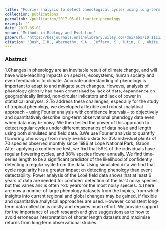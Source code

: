 ```yaml
---
title: "Fourier analysis to detect phenological cycles using long‐term tropical field data and simulations"
collection: publications
permalink: /publication/2017-05-01-fourier-phenology
excerpt: ''
date: 2017-05-01
venue: 'Methods in Ecology and Evolution'
paperurl: 'https://besjournals.onlinelibrary.wiley.com/doi/abs/10.1111/2041-210X.12704'
citation: 'Bush, E.R., Abernethy, K.A., Jeffery, K., Tutin, C., White, L., Dimoto, E., Dikangadissi, J.T., Jump, A.S. and Bunnefeld, N., 2017. Fourier analysis to detect phenological cycles using long‐term tropical field data and simulations. Methods in Ecology and Evolution, 8(5), pp.530-540.'
---
```

  
### Abstract
1.Changes in phenology are an inevitable result of climate change, and will have wide‐reaching impacts on species, ecosystems, human society and even feedback onto climate. Accurate understanding of phenology is important to adapt to and mitigate such changes. However, analysis of phenology globally has been constrained by lack of data, dependence on geographically limited, non‐circular indicators and lack of power in statistical analyses.
2.To address these challenges, especially for the study of tropical phenology, we developed a flexible and robust analytical approach – using Fourier analysis with confidence intervals – to objectively and quantitatively describe long‐term observational phenology data even when data may be noisy. We then tested the power of this approach to detect regular cycles under different scenarios of data noise and length using both simulated and field data.
3.We use Fourier analysis to quantify flowering phenology from newly available data for 856 individual plants of 70 species observed monthly since 1986 at Lopé National Park, Gabon. After applying a confidence test, we find that 59% of the individuals have regular flowering cycles, and 88% species flower annually. We find time‐series length to be a significant predictor of the likelihood of confidently detecting a regular cycle from the data. Using simulated data we find that cycle regularity has a greater impact on detecting phenology than event detectability. Power analysis of the Lopé field data shows that at least 6 years of data are needed for confident detection of the least noisy species, but this varies and is often >20 years for the most noisy species.
4.There are now a number of large phenology datasets from the tropics, from which insights into current regional and global changes may be gained, if flexible and quantitative analytical approaches are used. However, consistent long‐term data collection is costly and requires much effort. We provide support for the importance of such research and give suggestions as to how to avoid erroneous interpretation of shorter length datasets and maximise returns from long‐term observational studies.
